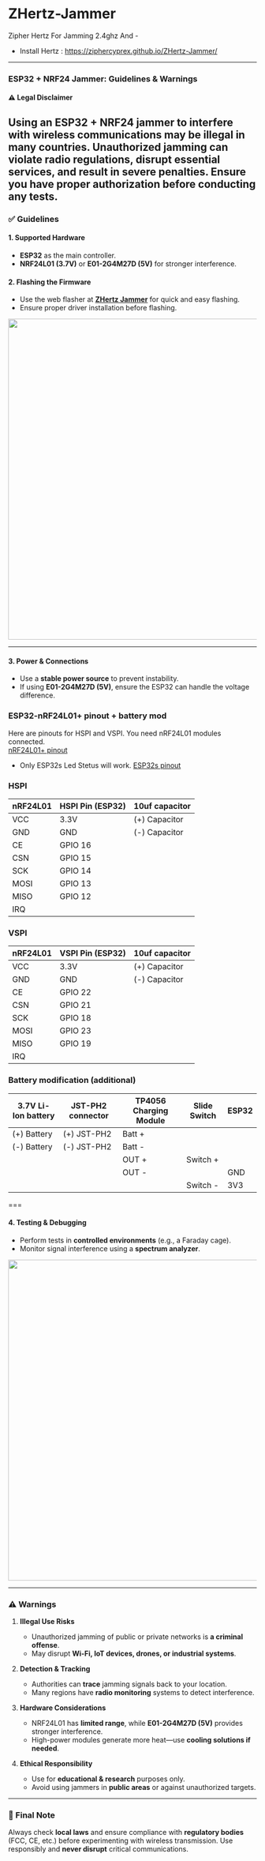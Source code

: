 # ZHertz-Jammer
Zipher Hertz For Jamming 2.4ghz And -

- Install Hertz : https://ziphercyprex.github.io/ZHertz-Jammer/
---
### **ESP32 + NRF24 Jammer: Guidelines & Warnings**

#### **⚠️ Legal Disclaimer**

Using an **ESP32 + NRF24 jammer** to interfere with wireless communications may be **illegal** in many countries. Unauthorized jamming can violate radio regulations, disrupt essential services, and result in severe penalties. Ensure you have proper authorization before conducting any tests.
---

### **✅ Guidelines**

#### **1. Supported Hardware**

- **ESP32** as the main controller.
- **NRF24L01 (3.7V)** or **E01-2G4M27D (5V)** for stronger interference.

#### **2. Flashing the Firmware**

- Use the web flasher at **[ZHertz Jammer](https://ziphercyprex.github.io/ZHertz-Jammer/)** for quick and easy flashing.
- Ensure proper driver installation before flashing.

<img src="https://github.com/user-attachments/assets/0f9eea2f-e1a7-4700-9690-9507fa357013" width="650" height="auto">

---

#### **3. Power & Connections**

- Use a **stable power source** to prevent instability.
- If using **E01-2G4M27D (5V)**, ensure the ESP32 can handle the voltage difference.

### ESP32-nRF24L01+ pinout + battery mod
Here are pinouts for HSPI and VSPI. You need nRF24L01 modules connected.                
[nRF24L01+ pinout](https://howtomechatronics.com/wp-content/uploads/2017/02/NRF24L01-Pinout-NRF24L01-PA-LNA--768x512.png?ezimgfmt=ng:webp/ngcb2)
- Only ESP32s Led Stetus will work.
[ESP32s pinout](https://lastminuteengineers.com/wp-content/uploads/iot/ESP32-Pinout.png)

### HSPI
| nRF24L01 | HSPI Pin (ESP32) | 10uf capacitor |
|---------------|------------------|--------------------|
| VCC           | 3.3V             | (+) Capacitor |
| GND           | GND              | (-) Capacitor |
| CE            | GPIO 16          |
| CSN           | GPIO 15          |
| SCK           | GPIO 14          |
| MOSI          | GPIO 13          |
| MISO          | GPIO 12          |
| IRQ           |                  |

### VSPI 
| nRF24L01 | VSPI Pin (ESP32) | 10uf capacitor |
|---------------|------------------|--------------------|
| VCC           | 3.3V             | (+) Capacitor |
| GND           | GND              | (-) Capacitor |
| CE            | GPIO 22          |
| CSN           | GPIO 21          |
| SCK           | GPIO 18          |
| MOSI          | GPIO 23          |
| MISO          | GPIO 19          |
| IRQ           |                  |

### Battery modification (additional)
| 3.7V Li-Ion battery | JST-PH2 connector    | TP4056 Charging Module | Slide Switch | ESP32 |
|---------------------|----------------------|------------------------|-------------------|-------|
| (+) Battery         | (+) JST-PH2          | Batt +                  |                   |       |
| (-) Battery         | (-) JST-PH2          | Batt -                  |                   |       |
|                     |                      | OUT +                  | Switch +         |       |
|                     |                      | OUT -                  |                   |  GND  |
|                     |                      |                        | Switch -        |  3V3  |

===

#### **4. Testing & Debugging**

- Perform tests in **controlled environments** (e.g., a Faraday cage).
- Monitor signal interference using a **spectrum analyzer**.


<img src="https://github.com/user-attachments/assets/3a1c8fc2-ab7a-4554-8887-1f77052d8791" width="650" height="auto">


---

### **⚠️ Warnings**

1. **Illegal Use Risks**
    
    - Unauthorized jamming of public or private networks is **a criminal offense**.
    - May disrupt **Wi-Fi, IoT devices, drones, or industrial systems**.
2. **Detection & Tracking**
    
    - Authorities can **trace** jamming signals back to your location.
    - Many regions have **radio monitoring** systems to detect interference.
3. **Hardware Considerations**
    
    - NRF24L01 has **limited range**, while **E01-2G4M27D (5V)** provides stronger interference.
    - High-power modules generate more heat—use **cooling solutions if needed**.
4. **Ethical Responsibility**
    
    - Use for **educational & research** purposes only.
    - Avoid using jammers in **public areas** or against unauthorized targets.

---

### **🔹 Final Note**

Always check **local laws** and ensure compliance with **regulatory bodies** (FCC, CE, etc.) before experimenting with wireless transmission. Use responsibly and **never disrupt** critical communications.
